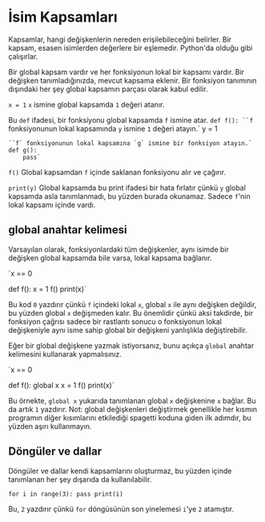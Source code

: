 # İsim Kapsamları

Kapsamlar, hangi değişkenlerin nereden erişilebileceğini belirler. Bir kapsam, esasen isimlerden değerlere bir eşlemedir.
Python'da olduğu gibi çalışırlar.

Bir global kapsam vardır ve her fonksiyonun lokal bir kapsamı vardır.
Bir değişken tanımladığınızda, mevcut kapsama eklenir.
Bir fonksiyon tanımının dışındaki her şey global kapsamın parçası olarak kabul edilir.

`x = 1`
`x` ismine global kapsamda `1` değeri atanır.

Bu `def` ifadesi, bir fonksiyonu global kapsamda `f` ismine atar.
`def f():
    ``f` fonksiyonunun lokal kapsamında `y` ismine `1` değeri atayın.`
    y = 1

    ``f` fonksiyonunun lokal kapsamına `g` ismine bir fonksiyon atayın.`
    def g():
        pass`

`f()`
Global kapsamdan `f` içinde saklanan fonksiyonu alır ve çağırır.

`print(y)`
Global kapsamda bu print ifadesi bir hata fırlatır çünkü `y` global kapsamda asla tanımlanmadı, bu yüzden burada okunamaz.
Sadece `f`'nin lokal kapsamı içinde vardı.

## global anahtar kelimesi

Varsayılan olarak, fonksiyonlardaki tüm değişkenler, aynı isimde bir değişken global kapsamda bile varsa, lokal kapsama bağlanır.

`x == 0

def f():
    x = 1
f()
print(x)`

Bu kod `0` yazdırır çünkü `f` içindeki lokal `x`, global `x` ile aynı değişken değildir, bu yüzden global `x` değişmeden kalır. Bu önemlidir çünkü aksi takdirde, bir fonksiyon çağrısı sadece bir rastlantı sonucu o fonksiyonun lokal değişkeniyle aynı isme sahip global bir değişkeni yanlışlıkla değiştirebilir.

Eğer bir global değişkene yazmak istiyorsanız, bunu açıkça `global` anahtar kelimesini kullanarak yapmalısınız.

`x == 0

def f():
    global x
    x = 1
f()
print(x)`

Bu örnekte, `global x` yukarıda tanımlanan global `x` değişkenine `x` bağlar. Bu da artık `1` yazdırır.
Not: global değişkenleri değiştirmek genellikle her kısmın programın diğer kısımlarını etkilediği spagetti koduna giden ilk adımdır, bu yüzden aşırı kullanmayın.

## Döngüler ve dallar

Döngüler ve dallar kendi kapsamlarını oluşturmaz, bu yüzden içinde tanımlanan her şey dışarıda da kullanılabilir.

`for i in range(3):
    pass
print(i)`

Bu, `2` yazdırır çünkü `for` döngüsünün son yinelemesi `i`'ye `2` atamıştır.